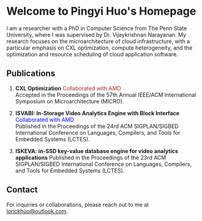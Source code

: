 
# Welcome to Pingyi Huo's Homepage

I am a researcher with a PhD in Computer Science from The Penn State University, where I was supervised by Dr. Vijaykrishnan Narayanan. My research focuses on the microarchitecture of cloud infrastructure, with a particular emphasis on CXL optimization, compute heterogeneity, and the optimization and resource scheduling of cloud application software.

## Publications

1. **CXL Optimization**
   <span style="color:brown;">Collaborated with AMD</span>   
   Accepted in the Proceedings of the 57th Annual IEEE/ACM International Symposium on Microarchitecture (MICRO).

2. **ISVABI: In-Storage Video Analytics Engine with Block Interface**
   <span style="color:blue;">Collaborated with AMD</span>   
   Published in the Proceedings of the 24rd ACM SIGPLAN/SIGBED International Conference on Languages, Compilers, and Tools for Embedded Systems  (LCTES).

3. **ISKEVA: in-SSD key-value database engine for video analytics applications**
   Published in the Proceedings of the 23rd ACM SIGPLAN/SIGBED International Conference on Languages, Compilers, and Tools for Embedded Systems (LCTES).

## Contact

For inquiries or collaborations, please reach out to me at [lorickhuo@outlook.com](mailto:lorickhuo@outlook.com).
